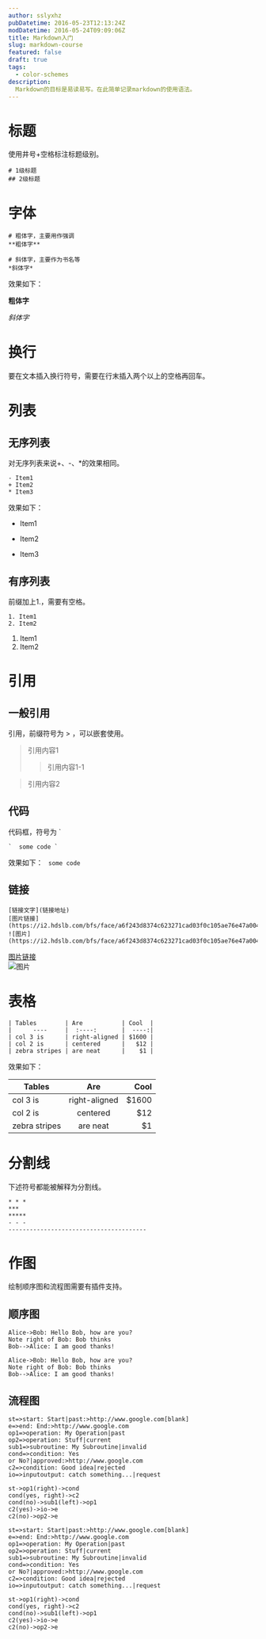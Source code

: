 ```yaml
---
author: sslyxhz
pubDatetime: 2016-05-23T12:13:24Z
modDatetime: 2016-05-24T09:09:06Z
title: Markdown入门
slug: markdown-course
featured: false
draft: true
tags:
  - color-schemes
description:
  Markdown的目标是易读易写。在此简单记录markdown的使用语法。
---
```



# 标题
使用井号+空格标注标题级别。
```
# 1级标题
## 2级标题
```

# 字体
```
# 粗体字，主要用作强调
**粗体字**

# 斜体字，主要作为书名等
*斜体字*
```
效果如下：

**粗体字**

*斜体字*

# 换行
要在文本插入换行符号，需要在行末插入两个以上的空格再回车。

# 列表
## 无序列表
对无序列表来说+、-、*的效果相同。
```
- Item1
+ Item2
* Item3
```
效果如下：
- Item1
+ Item2
* Item3

## 有序列表
前缀加上1.，需要有空格。
```
1. Item1
2. Item2
```
1. Item1
2. Item2

# 引用
## 一般引用
引用，前缀符号为 >  ，可以嵌套使用。

> 引用内容1
>> 引用内容1-1  

> 引用内容2

## 代码
代码框，符号为 `

```
`  some code `
```
效果如下：
`  some code `

## 链接
```
[链接文字](链接地址)  
[图片链接](https://i2.hdslb.com/bfs/face/a6f243d8374c623271cad03f0c105ae76e47a004.jpg)  
![图片](https://i2.hdslb.com/bfs/face/a6f243d8374c623271cad03f0c105ae76e47a004.jpg)  
```
[图片链接](https://i2.hdslb.com/bfs/face/a6f243d8374c623271cad03f0c105ae76e47a004.jpg)  
![图片](https://i2.hdslb.com/bfs/face/a6f243d8374c623271cad03f0c105ae76e47a004.jpg)  

# 表格
```
| Tables        | Are           | Cool  |
|      ----     |  :----:       |  ----:|
| col 3 is      | right-aligned | $1600 |
| col 2 is      | centered      |   $12 |
| zebra stripes | are neat      |    $1 |
```
效果如下：  

| Tables        | Are           | Cool  |
|      ----     |  :----:       |  ----:|
| col 3 is      | right-aligned | $1600 |
| col 2 is      | centered      |   $12 |
| zebra stripes | are neat      |    $1 |

# 分割线
下述符号都能被解释为分割线。  

```
* * *
***
*****
- - -
---------------------------------------
```

# 作图
绘制顺序图和流程图需要有插件支持。
## 顺序图
```
Alice->Bob: Hello Bob, how are you?
Note right of Bob: Bob thinks
Bob-->Alice: I am good thanks!
```

```sequence
Alice->Bob: Hello Bob, how are you?
Note right of Bob: Bob thinks
Bob-->Alice: I am good thanks!
```
## 流程图
```
st=>start: Start|past:>http://www.google.com[blank]
e=>end: End:>http://www.google.com
op1=>operation: My Operation|past
op2=>operation: Stuff|current
sub1=>subroutine: My Subroutine|invalid
cond=>condition: Yes
or No?|approved:>http://www.google.com
c2=>condition: Good idea|rejected
io=>inputoutput: catch something...|request

st->op1(right)->cond
cond(yes, right)->c2
cond(no)->sub1(left)->op1
c2(yes)->io->e
c2(no)->op2->e
```

```flow
st=>start: Start|past:>http://www.google.com[blank]
e=>end: End:>http://www.google.com
op1=>operation: My Operation|past
op2=>operation: Stuff|current
sub1=>subroutine: My Subroutine|invalid
cond=>condition: Yes
or No?|approved:>http://www.google.com
c2=>condition: Good idea|rejected
io=>inputoutput: catch something...|request

st->op1(right)->cond
cond(yes, right)->c2
cond(no)->sub1(left)->op1
c2(yes)->io->e
c2(no)->op2->e
```